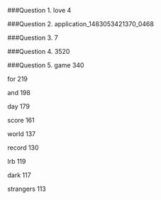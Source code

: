 ###Question 1.
love	4

###Question 2.
application_1483053421370_0468

###Question 3.
7

###Question 4.
3520

###Question 5.
game		340

for			219

and			198

day			179

score		161

world		137

record		130

lrb			119

dark		117

strangers	113
